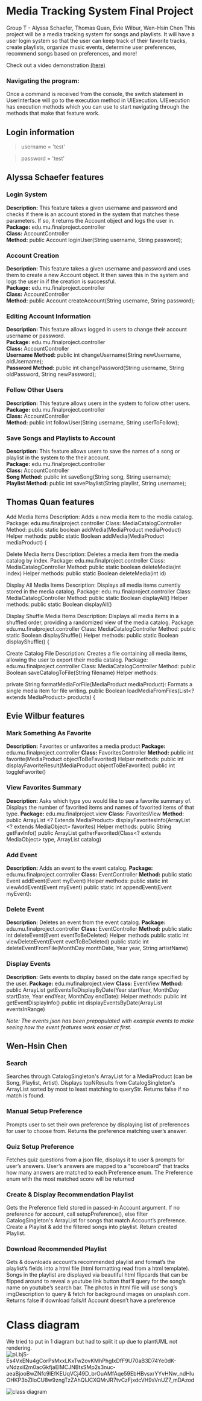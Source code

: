 
# Media Tracking System Final Project

Group T - Alyssa Schaefer, Thomas Quan, Evie Wilbur, Wen-Hsin Chen
This project will be a media tracking system for songs and playlists. It will have a user login system so that the user can keep track of their favorite tracks, create playlists, organize music events, determine user preferences, recommend songs based on preferences, and more!  

Check out a video demonstration [(here)](https://www.canva.com/design/DAGEGlQaZLc/bhi7g7ajQ36lW7NE7DC31Q/watch?utm_content=DAGEGlQaZLc&utm_campaign=designshare&utm_medium=link&utm_source=editor)

### Navigating the program:
Once a command is received from the console, the switch statement in UserInterface will go to the execution method in UIExecution. UIExecution has execution methods which you can use to start navigating through the methods that make that feature work.

## Login information

> username = 'test'

> password = 'test' 


## Alyssa Schaefer features

### Login System
  **Description:**  This feature takes a given username and password and checks if there is an account stored in the system that matches these parameters. If so, it returns the Account object and logs the user in.<br>
  **Package:** edu.mu.finalproject.controller<br>
  **Class:** AccountController<br>
  **Method:** public Account loginUser(String username, String password);

### Account Creation
  **Description:**  This feature takes a given username and password and uses them to create a new Account object. It then saves this in the system and logs the user in if the creation is successful.<br>
  **Package:** edu.mu.finalproject.controller<br>
  **Class:** AccountController<br>
  **Method:** public Account createAccount(String username, String password);

### Editing Account Information
  **Description:**  This feature allows logged in users to change their account username or password.<br>
  **Package:** edu.mu.finalproject.controller<br>
  **Class:** AccountController<br>
  **Username Method:** public int changeUsername(String newUsername, oldUsername);<br>
  **Password Method:** public int changePassword(String username, String oldPassword, String newPassword);

### Follow Other Users
  **Description:** This feature allows users in the system to follow other users.<br>
  **Package:** edu.mu.finalproject.controller<br>
  **Class:** AccountController<br>
  **Method:** public int followUser(String username, String userToFollow);

### Save Songs and Playlists to Account
  **Description:**  This feature allows users to save the names of a song or playlist in the system to the their account.<br>
  **Package:** edu.mu.finalproject.controller<br>
  **Class:** AccountController<br>
  **Song Method:** public int saveSong(String song, String username);<br>
  **Playlist Method:** public int savePlaylist(String playlist, String username);


## Thomas Quan features

Add Media Items
Description: Adds a new media item to the media catalog.
Package: edu.mu.finalproject.controller
Class: MediaCatalogController
Method: public static boolean addMedia(MediaProduct mediaProduct)
Helper methods:
public static Boolean addMedia(MediaProduct mediaProduct) {

Delete Media Items
Description: Deletes a media item from the media catalog by index.
Package: edu.mu.finalproject.controller
Class: MediaCatalogController
Method: public static boolean deleteMedia(int index)
Helper methods:
public static Boolean deleteMedia(int id) 

Display All Media Items
Description: Displays all media items currently stored in the media catalog.
Package: edu.mu.finalproject.controller
Class: MediaCatalogController
Method: public static Boolean displayAll()
Helper methods:
public static Boolean displayAll() 

Display Shuffle Media Items
Description: Displays all media items in a shuffled order, providing a randomized view of the media catalog.
Package: edu.mu.finalproject.controller
Class: MediaCatalogController
Method: public static Boolean displayShuffle()
Helper methods:
public static Boolean displayShuffle() {


Create Catalog File
Description: Creates a file containing all media items, allowing the user to export their media catalog.
Package: edu.mu.finalproject.controller
Class: MediaCatalogController
Method: public Boolean saveCatalogToFile(String filename)
Helper methods:

private String formatMediaForFile(MediaProduct mediaProduct): Formats a single media item for file writing.
public Boolean loadMediaFromFiles(List<? extends MediaProduct> products) {
## Evie Wilbur features

### Mark Something As Favorite
  **Description:** Favorites or unfavorites a media product
  **Package:** edu.mu.finalproject.controller
  **Class:** FavoritesController
  **Method:** public int favorite(MediaProduct objectToBeFavorited)
  Helper methods:
  public int displayFavoriteResult(MediaProduct objectToBeFavorited)
  public int toggleFavorite()

### View Favorites Summary
  **Description:** Asks which type you would like to see a favorite summary of. Displays the number of favorited items and names of favorited items of that type.
  **Package:** edu.mu.finalproject.view
  **Class:** FavoritesView
  **Method:** public ArrayList <? Extends MediaProduct> displayFavoritesInfo(ArrayList <? extends MediaObject> favorites)
  Helper methods:
  public String getFavInfo()
  public ArrayList <MediaObject> gatherFavorited(Class<? extends MediaObject> type, ArrayList<MediaProduct> catalog)


### Add Event
  **Description:** Adds an event to the event catalog.
  **Package:** edu.mu.finalproject.controller
  **Class:** EventController
  **Method:** public static Event addEvent(Event myEvent)
  Helper methods:
  public static int viewAddEvent(Event myEvent)
  public static int appendEvent(Event myEvent): 

### Delete Event
  **Description:** Deletes an event from the event catalog. 
  **Package:** edu.mu.finalproject.controller
  **Class:** EventController
  **Method:** public static int deleteEvent(Event eventToBeDeleted)
  Helper methods
  public static int viewDeleteEvent(Event evetToBeDeleted)
  public static int deleteEventFromFile(MonthDay monthDate, Year year, String artistName)

### Display Events		
  **Description:** Gets events to display based on the date range specified by the user.
  **Package:** edu.mufinalproject.view
  **Class:** EventView
  **Method:** public ArrayList <Event> getEventsToDisplayByDate(Year startYear, MonthDay startDate, Year endYear, MonthDay endDate): 
  Helper methods:
  public int getEventDisplayInfo()
  public int displayEventsByDate(ArrayList <Event> eventsInRange)

*Note: The events.json has been prepopulated with example events to make seeing how the event features work easier at first.*

## Wen-Hsin Chen

### Search

Searches through CatalogSingleton's ArrayList<MediaProduct> for a MediaProduct (can be Song, Playlist, Artist). Displays topNResults from CatalogSingleton's ArrayList<MediaProduct> sorted by most to least matching to queryStr. Returns false if no match is found.

### Manual Setup Preference

Prompts user to set their own preference by displaying list of preferences  for user to choose from. Returns the preference matching user’s answer.

### Quiz Setup Preference

Fetches quiz questions from a json file, displays it to user & prompts for user’s answers. User’s answers are mapped to a “scoreboard” that tracks how many answers are matched to each Preference enum. The Preference enum with the most matched score will be returned

### Create & Display Recommendation Playlist

Gets the Preference field stored in passed-in Account argument. If no preference for account, call setupPreference(), else filter CatalogSingleton's ArrayList<MediaProduct> for songs that match Account’s preference. Create a Playlist & add the filtered songs into playlist. Return created Playlist.

### Download Recommended Playlist

Gets & downloads account’s recommended playlist and format’s the playlist’s fields into a html file (html formatting read from a html template). Songs in the playlist are displayed via beautiful html flipcards that can be flipped around to reveal a youtube link button that’ll query for the song’s name on youtube’s search bar. The photos in html file will use song’s imgDescription to query & fetch for background images on unsplash.com. Returns false if download fails/if Account doesn’t have a preference

# Class diagram

We tried to put in 1 diagram but had to split it up due to plantUML not rendering. 
![pLbjS-Es4VxENu4gCorPsMxxLKxTw2ovKMhPhgIxDfF9U70aB3D74Ye0dK-vNdzxiI2m0acGkfjaElMCJNBtsSMp2s3nuc-aeaBjooBwZNfc9IEfKEUqVCj49D_brOuAMfAqe59EbHBvsxrYYvHNw_ndHluOHKP3bZIloCU8w9zngTzZAhQIJCXQMrJR7tvCzFjxdcVH9sVnUZ7_mDAzod](https://github.com/23wc01/T-CS3330-FinalProject/assets/132469274/91f45ff5-9668-4cab-a96b-dcf7030a07da)

![class diagram](https://github.com/23wc01/T-CS3330-FinalProject/assets/132469274/f220b5e5-0de6-4445-8176-47eef68cc782)
